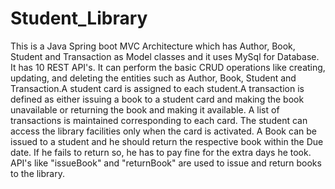 # Student_Library
This is a Java Spring boot MVC Architecture which has Author, Book, Student and Transaction as Model classes and it uses MySql for Database. It has 10 REST API's. It can perform the basic CRUD operations like creating, updating, and deleting the entities such as Author, Book, Student and Transaction.A student card is assigned to each student.A transaction is defined as either issuing a book to a student card and making the book unavailable or returning the book and making it available. A list of transactions is maintained corresponding to each card. The student can access the library facilities only when the card is activated. A Book can be issued to a student and he should return the respective book within the Due date. If he fails to return so, he has to pay fine for the extra days he took. API's like "issueBook" and "returnBook" are used to issue and return books to the library.
